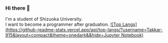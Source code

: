 ### Hi there 👋
I'm a student of Shizuoka University.  
I want to become a programmer after graduation.
[![Top Langs](https://github-readme-stats.vercel.app/api/top-langs/?username=Takkar-915&layout=compact&theme=onedark&&hide=Jupyter Notebook)](https://github.com/Takkar-915/github-readme-stats)



<!--
**Takkar-915/Takkar-915** is a ✨ _special_ ✨ repository because its `README.md` (this file) appears on your GitHub profile.

Here are some ideas to get you started:

- 🔭 I’m currently working on ...
- 🌱 I’m currently learning ...
- 👯 I’m looking to collaborate on ...
- 🤔 I’m looking for help with ...
- 💬 Ask me about ...
- 📫 How to reach me: ...
- 😄 Pronouns: ...
- ⚡ Fun fact: ...
-->

